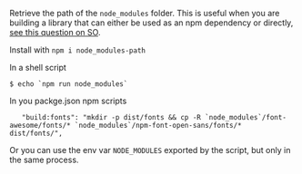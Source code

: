 

Retrieve the path of the `node_modules` folder. This is useful when you are building a library that can either be used as an npm dependency or directly, [see this question on SO](https://stackoverflow.com/questions/44279838/copy-assets-from-npm).

Install with `npm i node_modules-path`

In a shell script

```
$ echo `npm run node_modules`
```

In you packge.json npm scripts

```
   "build:fonts": "mkdir -p dist/fonts && cp -R `node_modules`/font-awesome/fonts/* `node_modules`/npm-font-open-sans/fonts/* dist/fonts/",
```

Or you can use the env var `NODE_MODULES` exported by the script, but only in the same process.

